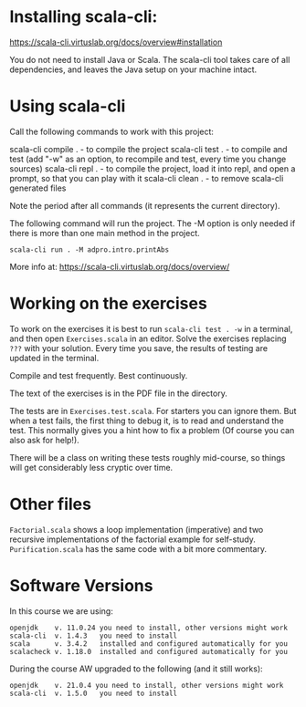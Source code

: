 # Installing scala-cli:

https://scala-cli.virtuslab.org/docs/overview#installation

You do not need to install Java or Scala. The scala-cli tool takes
care of all dependencies, and leaves the Java setup on your
machine intact.

# Using scala-cli

Call the following commands to work with this project:

scala-cli compile . - to compile the project
scala-cli test .    - to compile and test (add "-w" as an option,
                      to recompile and test, every time you change
                      sources)
scala-cli repl .    - to compile the project, load it into repl,
                      and open a prompt, so that you can play with
                      it
scala-cli clean .   - to remove scala-cli generated files

Note the period after all commands (it represents the current
directory).

The following command will run the project. The -M option is only
needed if there is more than one main method in the project.

```
scala-cli run . -M adpro.intro.printAbs
```

More info at: https://scala-cli.virtuslab.org/docs/overview/

# Working on the exercises

To work on the exercises it is best to run `scala-cli test . -w`
in a terminal, and then open `Exercises.scala` in an editor. Solve
the exercises replacing `???` with your solution. Every time you
save, the results of testing are updated in the terminal.

Compile and test frequently. Best continuously.

The text of the exercises is in the PDF file in the directory.

The tests are in `Exercises.test.scala`. For starters you can ignore
them.  But when a test fails, the first thing to debug it, is to read
and understand the test. This normally gives you a hint how to fix a
problem (Of course you can also ask for help!).

There will be a class on writing these tests roughly mid-course, so
things will get considerably less cryptic over time.

# Other files

`Factorial.scala` shows a loop implementation (imperative) and two
recursive implementations of the factorial example for self-study.
`Purification.scala` has the same code with a bit more commentary.

# Software Versions

In this course we are using:

```
openjdk    v. 11.0.24 you need to install, other versions might work
scala-cli  v. 1.4.3   you need to install
scala      v. 3.4.2   installed and configured automatically for you
scalacheck v. 1.18.0  installed and configured automatically for you
```

During the course AW upgraded to the following (and it still works):
```
openjdk    v. 21.0.4 you need to install, other versions might work
scala-cli  v. 1.5.0   you need to install
```

